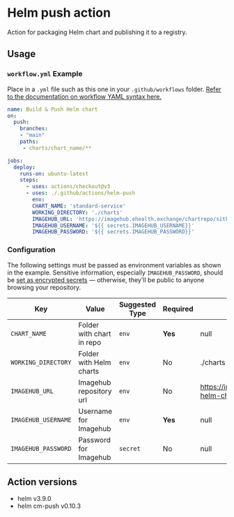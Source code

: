 # Helm push action

Action for packaging Helm chart and publishing it to a registry.

## Usage

### `workflow.yml` Example

Place in a `.yml` file such as this one in your `.github/workflows` folder. [Refer to the documentation on workflow YAML syntax here.](https://help.github.com/en/articles/workflow-syntax-for-github-actions)

```yaml
name: Build & Push Helm chart
on:
  push:
    branches: 
    - "main"
    paths:
     - charts/chart_name/**

jobs:
  deploy:
    runs-on: ubuntu-latest
    steps:
      - uses: actions/checkout@v3
      - uses: ./.github/actions/helm-push
        env:
        CHART_NAME: 'standard-service'
        WORKING_DIRECTORY: './charts'
        IMAGEHUB_URL: 'https://imagehub.ehealth.exchange/chartrepo/sitka-helm-charts'
        IMAGEHUB_USERNAME: '${{ secrets.IMAGEHUB_USERNAME}}'
        IMAGEHUB_PASSWORD: '${{ secrets.IMAGEHUB_PASSWORD}}'
```

### Configuration

The following settings must be passed as environment variables as shown in the example. Sensitive information, especially `IMAGEHUB_PASSWORD`, should be [set as encrypted secrets](https://help.github.com/en/articles/virtual-environments-for-github-actions#creating-and-using-secrets-encrypted-variables) — otherwise, they'll be public to anyone browsing your repository.

| Key | Value | Suggested Type | Required | Default |
| ------------- | ------------- | ------------- | ------------- | ------------- |
| `CHART_NAME` | Folder with chart in repo | `env` | **Yes** | null |
| `WORKING_DIRECTORY` | Folder with Helm charts | `env` | No | ./charts |
| `IMAGEHUB_URL` | Imagehub repository url  | `env` | No | https://imagehub.ehealth.exchange/chartrepo/sitka-helm-charts |
| `IMAGEHUB_USERNAME` | Username for Imagehub | `env` | **Yes** | null |
| `IMAGEHUB_PASSWORD` | Password for Imagehub | `secret` | No | null |

## Action versions

-  helm v3.9.0
-  helm cm-push v0.10.3
